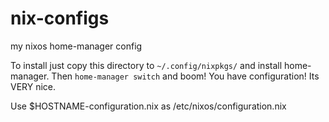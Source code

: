 # nix-configs

my nixos home-manager config

To install just copy this directory to `~/.config/nixpkgs/` and install home-manager. Then `home-manager switch` and boom! You have configuration! Its VERY nice.

Use $HOSTNAME-configuration.nix as /etc/nixos/configuration.nix
